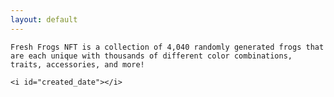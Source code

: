 ```yaml
---
layout: default
---
```


<title>freshfrogs.io</title>

<desc id="description">

    Fresh Frogs NFT is a collection of 4,040 randomly generated frogs that are each unique with thousands of different color combinations, traits, accessories, and more!

    <i id="created_date"></i>

</desc>